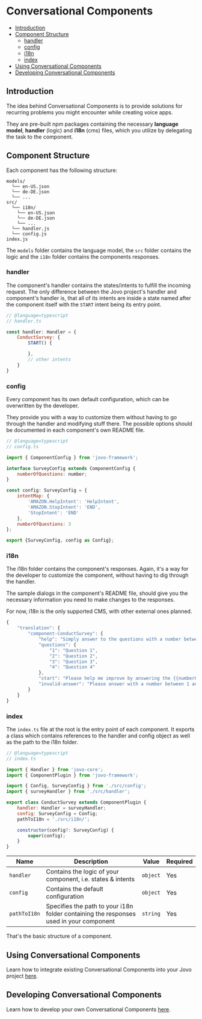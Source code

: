 # Conversational Components

* [Introduction](#introduction)
* [Component Structure](#component-structure)
  * [handler](#handler)
  * [config](#config)
  * [i18n](#i18n)
  * [index](#index)
* [Using Conversational Components](#using-conversational-components)
* [Developing Conversational Components](#developing-conversational-components)

## Introduction

The idea behind Conversational Components is to provide solutions for recurring problems you might encounter while creating voice apps.

They are pre-built npm packages containing the necessary **language model**, **handler** (logic) and **i18n** (cms) files, which you utilize by delegating the task to the component.

## Component Structure

Each component has the following structure:

```
models/
  └── en-US.json
  └── de-DE.json
  └── ...
src/
  └── i18n/
    └── en-US.json
    └── de-DE.json
    └── ...
  └── handler.js
  └── config.js
index.js
```

The `models` folder contains the language model, the `src` folder contains the logic and the `i18n` folder contains the components responses.

### handler

The component's handler contains the states/intents to fulfill the incoming request. The only difference between the Jovo project's handler and component's handler is, that all of its intents are inside a state named after the component itself with the `START` intent being its entry point.

```js
// @language=typescript
// handler.ts

const handler: Handler = {
    ConductSurvey: {
        START() {

        },
        // other intents
    }
}
```

### config

Every component has its own default configuration, which can be overwritten by the developer. 

They provide you with a way to customize them without having to go through the handler and modifying stuff there. The possible options should be documented in each component's own README file.

```js
// @language=typescript
// config.ts

import { ComponentConfig } from 'jovo-framework';

interface SurveyConfig extends ComponentConfig {
    numberOfQuestions: number;
}

const config: SurveyConfig = {
    intentMap: {
        'AMAZON.HelpIntent': 'HelpIntent',
        'AMAZON.StopIntent': 'END',
        'StopIntent': 'END'
    },
    numberOfQuestions: 3
};

export {SurveyConfig, config as Config};
```

### i18n

The i18n folder contains the component's responses. Again, it's a way for the developer to customize the component, without having to dig through the handler.

The sample dialogs in the component's README file, should give you the necessary information you need to make changes to the responses.

For now, i18n is the only supported CMS, with other external ones planned.

```js
{
    "translation": {
        "component-ConductSurvey": {
            "help": "Simply answer to the questions with a number between 1 and 5, where 1 is the worst and 5 is the best.",
            "questions": {
                "1": "Question 1",
                "2": "Question 2",
                "3": "Question 3",
                "4": "Question 4"
            },
            "start": "Please help me improve by answering the {{numberOfQuestions}} following questions with a number between 1 and 5, where 1 is the worst and 5 is the best.",
            "invalid-answer": "Please answer with a number between 1 and 5. "
        }
    }
}
```

### index

The `index.ts` file at the root is the entry point of each component. It exports a class which contains references to the handler and config object as well as the path to the i18n folder.

```js
// @language=typescript
// index.ts

import { Handler } from 'jovo-core';
import { ComponentPlugin } from 'jovo-framework';

import { Config, SurveyConfig } from './src/config';
import { surveyHandler } from './src/handler';

export class ConductSurvey extends ComponentPlugin {
    handler: Handler = surveyHandler;
    config: SurveyConfig = Config;
    pathToI18n = './src/i18n/';

    constructor(config?: SurveyConfig) {
        super(config);
    }
}
```

Name | Description | Value | Required 
--- | --- | --- | ---
`handler` | Contains the logic of your component, i.e. states & intents | `object` | Yes
`config` | Contains the default configuration | `object` | Yes
`pathToI18n` | Specifies the path to your i18n folder containing the responses used in your component | `string` | Yes


That's the basic structure of a component.

## Using Conversational Components

Learn how to integrate existing Conversational Components into your Jovo project [here](./using-components.md './components/using-components').

## Developing Conversational Components

Learn how to develop your own Conversational Components [here](./developing-components.md './components/developing-components').

<!--[metadata]: {
  "description": "Learn about the basic structure of Conversational Components.",
  "route": "components"
}-->